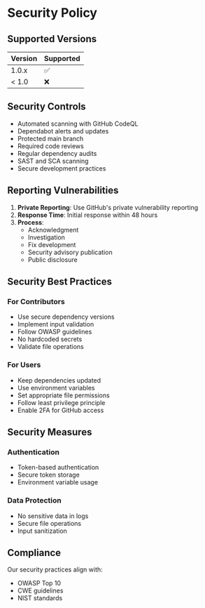 <!--
Copyright (c) 2025, Steve Morin

Permission is hereby granted, free of charge, to any person obtaining a copy of this software and associated documentation files (the "Software"), to deal in the Software without restriction, including without limitation the rights to use, copy, modify, merge, publish, distribute, sublicense, and/or sell copies of the Software, and to permit persons to whom the Software is furnished to do so, subject to the following conditions:

The above copyright notice and this permission notice shall be included in all copies or substantial portions of the Software.

THE SOFTWARE IS PROVIDED "AS IS", WITHOUT WARRANTY OF ANY KIND, EXPRESS OR IMPLIED, INCLUDING BUT NOT LIMITED TO THE WARRANTIES OF MERCHANTABILITY, FITNESS FOR A PARTICULAR PURPOSE AND NONINFRINGEMENT. IN NO EVENT SHALL THE AUTHORS OR COPYRIGHT HOLDERS BE LIABLE FOR ANY CLAIM, DAMAGES OR OTHER LIABILITY, WHETHER IN AN ACTION OF CONTRACT, TORT OR OTHERWISE, ARISING FROM, OUT OF OR IN CONNECTION WITH THE SOFTWARE OR THE USE OR OTHER DEALINGS IN THE SOFTWARE.
-->
# Security Policy

## Supported Versions

| Version | Supported          |
| ------- | ------------------ |
| 1.0.x   | :white_check_mark: |
| < 1.0   | :x:                |

## Security Controls

- Automated scanning with GitHub CodeQL
- Dependabot alerts and updates
- Protected main branch
- Required code reviews
- Regular dependency audits
- SAST and SCA scanning
- Secure development practices

## Reporting Vulnerabilities

1. **Private Reporting**: Use GitHub's private vulnerability reporting
2. **Response Time**: Initial response within 48 hours
3. **Process**:
   - Acknowledgment
   - Investigation
   - Fix development
   - Security advisory publication
   - Public disclosure

## Security Best Practices

### For Contributors
- Use secure dependency versions
- Implement input validation
- Follow OWASP guidelines
- No hardcoded secrets
- Validate file operations

### For Users
- Keep dependencies updated
- Use environment variables
- Set appropriate file permissions
- Follow least privilege principle
- Enable 2FA for GitHub access

## Security Measures

### Authentication
- Token-based authentication
- Secure token storage
- Environment variable usage

### Data Protection
- No sensitive data in logs
- Secure file operations
- Input sanitization

## Compliance

Our security practices align with:
- OWASP Top 10
- CWE guidelines
- NIST standards

